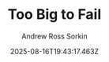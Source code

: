 ---
title: "Too Big to Fail"
date: "2025-08-16T19:43:17.463Z"
author: "Andrew Ross Sorkin"
read_year: "NO"
recommendation: '3'
url: /bookshelf/too-big-to-fail
---